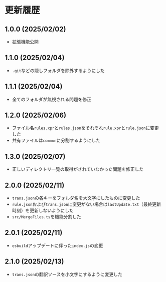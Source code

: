 # 更新履歴

## 1.0.0 (2025/02/02)

- 拡張機能公開

## 1.1.0 (2025/02/04)

- `.git`などの隠しフォルダを除外するようにした

## 1.1.1 (2025/02/04)

- 全てのフォルダが無視される問題を修正

## 1.2.0 (2025/02/06)

- ファイル名`rules.xpr`と`rules.json`をそれぞれ`rule.xpr`と`rule.json`に変更した
- 共有ファイルは`common`に分割するようにした

## 1.3.0 (2025/02/07)

- 正しいディレクトリ一覧の取得がされていなかった問題を修正した

## 2.0.0 (2025/02/11)

- `trans.json`の各キーをフォルダ名を大文字にしたものに変更した
- `rule.json`および`trans.json`に変更がない場合は`lastUpdate.txt`（最終更新時刻）を更新しないようにした
- `src/MergeFiles.ts`を機能分割した

## 2.0.1 (2025/02/11)

- `esbuild`アップデートに伴った`index.js`の変更

## 2.1.0 (2025/02/13)

- `trans.json`の翻訳ソースを小文字にするように変更した